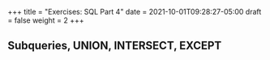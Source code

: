 +++
title = "Exercises: SQL Part 4"
date = 2021-10-01T09:28:27-05:00
draft = false
weight = 2
+++

## Subqueries, UNION, INTERSECT, EXCEPT